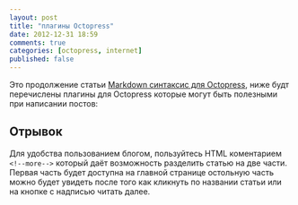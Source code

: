 ```yaml
---
layout: post
title: "плагины Octopress"
date: 2012-12-31 18:59
comments: true
categories: [octopress, internet] 
published: false
---
```


Это продолжение статьи [Markdown синтаксис для Octopress](http://dubass83.org.ua/blog/2012/12/16/markdown-sintaksis-dlia-octopress/, "кликни для перехода по ссылке"), ниже будт перечислены плагины для Octopress которые могут быть полезными при написании постов:

Отрывок
------------------

Для удобства пользованием блогом, пользуйтесь HTML коментарием `<!--more-->` который даёт возможность разделить статью на две части. Первая часть будет доступна на главной странице остольную часть можно будет увидеть после того как кликнуть по названии статьи или на кнопке с надписью читать далее.